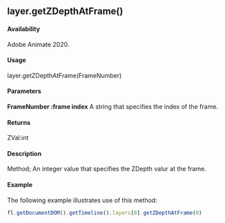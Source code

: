 ## layer.getZDepthAtFrame()	

#### Availability

Adobe Animate 2020.

#### Usage

layer.getZDepthAtFrame(FrameNumber)	

#### Parameters

**FrameNumber :frame index** A string that specifies the index of the frame.	

#### Returns

ZVal:int	

#### Description

Method; An integer value that specifies the ZDepth valur at the frame.

#### Example

The following example illustrates use of this method:

```javascript
fl.getDocumentDOM().getTimeline().layers[0].getZDepthAtFrame(0)	
```